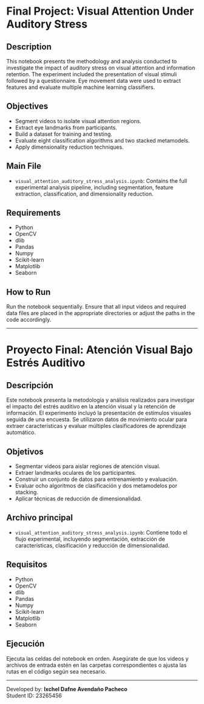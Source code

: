 # Final Project: Visual Attention Under Auditory Stress

## Description

This notebook presents the methodology and analysis conducted to investigate the impact of auditory stress on visual attention and information retention. The experiment included the presentation of visual stimuli followed by a questionnaire. Eye movement data were used to extract features and evaluate multiple machine learning classifiers.

## Objectives

- Segment videos to isolate visual attention regions.
- Extract eye landmarks from participants.
- Build a dataset for training and testing.
- Evaluate eight classification algorithms and two stacked metamodels.
- Apply dimensionality reduction techniques.

## Main File

- `visual_attention_auditory_stress_analysis.ipynb`: Contains the full experimental analysis pipeline, including segmentation, feature extraction, classification, and dimensionality reduction.

## Requirements

- Python
- OpenCV
- dlib
- Pandas
- Numpy
- Scikit-learn
- Matplotlib
- Seaborn

## How to Run

Run the notebook sequentially. Ensure that all input videos and required data files are placed in the appropriate directories or adjust the paths in the code accordingly.

---

# Proyecto Final: Atención Visual Bajo Estrés Auditivo

## Descripción

Este notebook presenta la metodología y análisis realizados para investigar el impacto del estrés auditivo en la atención visual y la retención de información. El experimento incluyó la presentación de estímulos visuales seguida de una encuesta. Se utilizaron datos de movimiento ocular para extraer características y evaluar múltiples clasificadores de aprendizaje automático.

## Objetivos

- Segmentar videos para aislar regiones de atención visual.
- Extraer landmarks oculares de los participantes.
- Construir un conjunto de datos para entrenamiento y evaluación.
- Evaluar ocho algoritmos de clasificación y dos metamodelos por stacking.
- Aplicar técnicas de reducción de dimensionalidad.

## Archivo principal

- `visual_attention_auditory_stress_analysis.ipynb`: Contiene todo el flujo experimental, incluyendo segmentación, extracción de características, clasificación y reducción de dimensionalidad.

## Requisitos

- Python
- OpenCV
- dlib
- Pandas
- Numpy
- Scikit-learn
- Matplotlib
- Seaborn

## Ejecución

Ejecuta las celdas del notebook en orden. Asegúrate de que los videos y archivos de entrada estén en las carpetas correspondientes o ajusta las rutas en el código según sea necesario.

---

Developed by: **Ixchel Dafne Avendaño Pacheco**  
Student ID: 23265456

